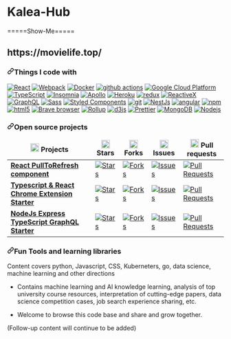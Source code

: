 # Kalea-Hub
=====Show-Me=====

<h2>https://movielife.top/</h2>


<h3 dir="auto"><a id="user-content-things-i-code-with" class="anchor" aria-hidden="true" href="#things-i-code-with"><svg class="octicon octicon-link" viewBox="0 0 16 16" version="1.1" width="16" height="16" aria-hidden="true"><path fill-rule="evenodd" d="M7.775 3.275a.75.75 0 001.06 1.06l1.25-1.25a2 2 0 112.83 2.83l-2.5 2.5a2 2 0 01-2.83 0 .75.75 0 00-1.06 1.06 3.5 3.5 0 004.95 0l2.5-2.5a3.5 3.5 0 00-4.95-4.95l-1.25 1.25zm-4.69 9.64a2 2 0 010-2.83l2.5-2.5a2 2 0 012.83 0 .75.75 0 001.06-1.06 3.5 3.5 0 00-4.95 0l-2.5 2.5a3.5 3.5 0 004.95 4.95l1.25-1.25a.75.75 0 00-1.06-1.06l-1.25 1.25a2 2 0 01-2.83 0z"></path></svg></a>Things I code with</h3>
<p dir="auto">
  <a target="_blank" rel="noopener noreferrer nofollow" href="https://camo.githubusercontent.com/533da8800843b57b91a3227ce7d151ca865a0eeaae675715e209c0092314fa96/68747470733a2f2f696d672e736869656c64732e696f2f62616467652f2d52656163742d3435623864383f7374796c653d666c61742d737175617265266c6f676f3d7265616374266c6f676f436f6c6f723d7768697465"><img alt="React" src="https://camo.githubusercontent.com/533da8800843b57b91a3227ce7d151ca865a0eeaae675715e209c0092314fa96/68747470733a2f2f696d672e736869656c64732e696f2f62616467652f2d52656163742d3435623864383f7374796c653d666c61742d737175617265266c6f676f3d7265616374266c6f676f436f6c6f723d7768697465" data-canonical-src="https://img.shields.io/badge/-React-45b8d8?style=flat-square&amp;logo=react&amp;logoColor=white" style="max-width: 100%;"></a>
  <a target="_blank" rel="noopener noreferrer nofollow" href="https://camo.githubusercontent.com/110c5bcf93c6198cad7e9b9387a32f4bde312d55f7e081a33e9e727b68abc770/68747470733a2f2f696d672e736869656c64732e696f2f62616467652f2d5765627061636b2d3844443646393f7374796c653d666c61742d737175617265266c6f676f3d7765627061636b266c6f676f436f6c6f723d7768697465"><img alt="Webpack" src="https://camo.githubusercontent.com/110c5bcf93c6198cad7e9b9387a32f4bde312d55f7e081a33e9e727b68abc770/68747470733a2f2f696d672e736869656c64732e696f2f62616467652f2d5765627061636b2d3844443646393f7374796c653d666c61742d737175617265266c6f676f3d7765627061636b266c6f676f436f6c6f723d7768697465" data-canonical-src="https://img.shields.io/badge/-Webpack-8DD6F9?style=flat-square&amp;logo=webpack&amp;logoColor=white" style="max-width: 100%;"></a> 
  <a target="_blank" rel="noopener noreferrer nofollow" href="https://camo.githubusercontent.com/4d015bf250194995d899a5d2b90babf1afc4458c1589b93e58fdfa4119749a49/68747470733a2f2f696d672e736869656c64732e696f2f62616467652f2d446f636b65722d3436613266313f7374796c653d666c61742d737175617265266c6f676f3d646f636b6572266c6f676f436f6c6f723d7768697465"><img alt="Docker" src="https://camo.githubusercontent.com/4d015bf250194995d899a5d2b90babf1afc4458c1589b93e58fdfa4119749a49/68747470733a2f2f696d672e736869656c64732e696f2f62616467652f2d446f636b65722d3436613266313f7374796c653d666c61742d737175617265266c6f676f3d646f636b6572266c6f676f436f6c6f723d7768697465" data-canonical-src="https://img.shields.io/badge/-Docker-46a2f1?style=flat-square&amp;logo=docker&amp;logoColor=white" style="max-width: 100%;"></a>
  <a target="_blank" rel="noopener noreferrer nofollow" href="https://camo.githubusercontent.com/f0acbdace9431d2a168a8a53637655735a6fd6eee112155fd7f6daac3ff47f18/68747470733a2f2f696d672e736869656c64732e696f2f62616467652f2d4769746875625f416374696f6e732d3230383846463f7374796c653d666c61742d737175617265266c6f676f3d6769746875622d616374696f6e73266c6f676f436f6c6f723d7768697465"><img alt="github actions" src="https://camo.githubusercontent.com/f0acbdace9431d2a168a8a53637655735a6fd6eee112155fd7f6daac3ff47f18/68747470733a2f2f696d672e736869656c64732e696f2f62616467652f2d4769746875625f416374696f6e732d3230383846463f7374796c653d666c61742d737175617265266c6f676f3d6769746875622d616374696f6e73266c6f676f436f6c6f723d7768697465" data-canonical-src="https://img.shields.io/badge/-Github_Actions-2088FF?style=flat-square&amp;logo=github-actions&amp;logoColor=white" style="max-width: 100%;"></a>
  <a target="_blank" rel="noopener noreferrer nofollow" href="https://camo.githubusercontent.com/e77d91be80f19fcb29eb905affdb1d1148161890861cd50c309852583a76f45c/68747470733a2f2f696d672e736869656c64732e696f2f62616467652f2d476f6f676c655f436c6f75645f506c6174666f726d2d3161373365383f7374796c653d666c61742d737175617265266c6f676f3d676f6f676c652d636c6f7564266c6f676f436f6c6f723d7768697465"><img alt="Google Cloud Platform" src="https://camo.githubusercontent.com/e77d91be80f19fcb29eb905affdb1d1148161890861cd50c309852583a76f45c/68747470733a2f2f696d672e736869656c64732e696f2f62616467652f2d476f6f676c655f436c6f75645f506c6174666f726d2d3161373365383f7374796c653d666c61742d737175617265266c6f676f3d676f6f676c652d636c6f7564266c6f676f436f6c6f723d7768697465" data-canonical-src="https://img.shields.io/badge/-Google_Cloud_Platform-1a73e8?style=flat-square&amp;logo=google-cloud&amp;logoColor=white" style="max-width: 100%;"></a>
  <a target="_blank" rel="noopener noreferrer nofollow" href="https://camo.githubusercontent.com/d60afb008bc0bcde7ea8720637928cb02c0f9a6d795dad7382f688a17e7515de/68747470733a2f2f696d672e736869656c64732e696f2f62616467652f2d547970655363726970742d3030374143433f7374796c653d666c61742d737175617265266c6f676f3d74797065736372697074266c6f676f436f6c6f723d7768697465"><img alt="TypeScript" src="https://camo.githubusercontent.com/d60afb008bc0bcde7ea8720637928cb02c0f9a6d795dad7382f688a17e7515de/68747470733a2f2f696d672e736869656c64732e696f2f62616467652f2d547970655363726970742d3030374143433f7374796c653d666c61742d737175617265266c6f676f3d74797065736372697074266c6f676f436f6c6f723d7768697465" data-canonical-src="https://img.shields.io/badge/-TypeScript-007ACC?style=flat-square&amp;logo=typescript&amp;logoColor=white" style="max-width: 100%;"></a>
  <a target="_blank" rel="noopener noreferrer nofollow" href="https://camo.githubusercontent.com/0abaf79f5a2c269447971b744307fcb26ba80ec2fd7025eb2e2ed82447c89891/68747470733a2f2f696d672e736869656c64732e696f2f62616467652f2d496e736f6d6e69612d3538343942453f7374796c653d666c61742d737175617265266c6f676f3d696e736f6d6e6961266c6f676f436f6c6f723d7768697465"><img alt="Insomnia" src="https://camo.githubusercontent.com/0abaf79f5a2c269447971b744307fcb26ba80ec2fd7025eb2e2ed82447c89891/68747470733a2f2f696d672e736869656c64732e696f2f62616467652f2d496e736f6d6e69612d3538343942453f7374796c653d666c61742d737175617265266c6f676f3d696e736f6d6e6961266c6f676f436f6c6f723d7768697465" data-canonical-src="https://img.shields.io/badge/-Insomnia-5849BE?style=flat-square&amp;logo=insomnia&amp;logoColor=white" style="max-width: 100%;"></a>
  <a target="_blank" rel="noopener noreferrer nofollow" href="https://camo.githubusercontent.com/d7a4d24429861efcc537d81b833623ff3d3679477fc40bdc4327287390886e4d/68747470733a2f2f696d672e736869656c64732e696f2f62616467652f2d41706f6c6c6f2532304772617068514c2d3331314338373f7374796c653d666c61742d737175617265266c6f676f3d61706f6c6c6f2d6772617068716c266c6f676f436f6c6f723d7768697465"><img alt="Apollo" src="https://camo.githubusercontent.com/d7a4d24429861efcc537d81b833623ff3d3679477fc40bdc4327287390886e4d/68747470733a2f2f696d672e736869656c64732e696f2f62616467652f2d41706f6c6c6f2532304772617068514c2d3331314338373f7374796c653d666c61742d737175617265266c6f676f3d61706f6c6c6f2d6772617068716c266c6f676f436f6c6f723d7768697465" data-canonical-src="https://img.shields.io/badge/-Apollo%20GraphQL-311C87?style=flat-square&amp;logo=apollo-graphql&amp;logoColor=white" style="max-width: 100%;"></a>
  <a target="_blank" rel="noopener noreferrer nofollow" href="https://camo.githubusercontent.com/f0b95394ffc005b03c6f4fdad0c7acc8e6a4007f5bf1508aa684fffcd1191aa2/68747470733a2f2f696d672e736869656c64732e696f2f62616467652f2d4865726f6b752d3433303039383f7374796c653d666c61742d737175617265266c6f676f3d6865726f6b75266c6f676f436f6c6f723d7768697465"><img alt="Heroku" src="https://camo.githubusercontent.com/f0b95394ffc005b03c6f4fdad0c7acc8e6a4007f5bf1508aa684fffcd1191aa2/68747470733a2f2f696d672e736869656c64732e696f2f62616467652f2d4865726f6b752d3433303039383f7374796c653d666c61742d737175617265266c6f676f3d6865726f6b75266c6f676f436f6c6f723d7768697465" data-canonical-src="https://img.shields.io/badge/-Heroku-430098?style=flat-square&amp;logo=heroku&amp;logoColor=white" style="max-width: 100%;"></a>
  <a target="_blank" rel="noopener noreferrer nofollow" href="https://camo.githubusercontent.com/5ffd853b0824728d0a8ce1f5dd3634891bb73fe5c560b423eb45c0e34be4581c/68747470733a2f2f696d672e736869656c64732e696f2f62616467652f2d52656475782d3736344142433f7374796c653d666c61742d737175617265266c6f676f3d7265647578266c6f676f436f6c6f723d7768697465"><img alt="redux" src="https://camo.githubusercontent.com/5ffd853b0824728d0a8ce1f5dd3634891bb73fe5c560b423eb45c0e34be4581c/68747470733a2f2f696d672e736869656c64732e696f2f62616467652f2d52656475782d3736344142433f7374796c653d666c61742d737175617265266c6f676f3d7265647578266c6f676f436f6c6f723d7768697465" data-canonical-src="https://img.shields.io/badge/-Redux-764ABC?style=flat-square&amp;logo=redux&amp;logoColor=white" style="max-width: 100%;"></a>
  <a target="_blank" rel="noopener noreferrer nofollow" href="https://camo.githubusercontent.com/dc37ea9cc0a378680d407a6ce6930bdd2c6b982a7284317798630bae82c48b3c/68747470733a2f2f696d672e736869656c64732e696f2f62616467652f2d52784a732d4237313738433f7374796c653d666c61742d737175617265266c6f676f3d726561637469766578266c6f676f436f6c6f723d7768697465"><img alt="ReactiveX" src="https://camo.githubusercontent.com/dc37ea9cc0a378680d407a6ce6930bdd2c6b982a7284317798630bae82c48b3c/68747470733a2f2f696d672e736869656c64732e696f2f62616467652f2d52784a732d4237313738433f7374796c653d666c61742d737175617265266c6f676f3d726561637469766578266c6f676f436f6c6f723d7768697465" data-canonical-src="https://img.shields.io/badge/-RxJs-B7178C?style=flat-square&amp;logo=reactivex&amp;logoColor=white" style="max-width: 100%;"></a>
  <a target="_blank" rel="noopener noreferrer nofollow" href="https://camo.githubusercontent.com/0d98e275bc8818697fbcbe9a978a94cb9485f73e228f26fc4667b4fab5647203/68747470733a2f2f696d672e736869656c64732e696f2f62616467652f2d4772617068514c2d4531303039383f7374796c653d666c61742d737175617265266c6f676f3d6772617068716c266c6f676f436f6c6f723d7768697465"><img alt="GraphQL" src="https://camo.githubusercontent.com/0d98e275bc8818697fbcbe9a978a94cb9485f73e228f26fc4667b4fab5647203/68747470733a2f2f696d672e736869656c64732e696f2f62616467652f2d4772617068514c2d4531303039383f7374796c653d666c61742d737175617265266c6f676f3d6772617068716c266c6f676f436f6c6f723d7768697465" data-canonical-src="https://img.shields.io/badge/-GraphQL-E10098?style=flat-square&amp;logo=graphql&amp;logoColor=white" style="max-width: 100%;"></a>
  <a target="_blank" rel="noopener noreferrer nofollow" href="https://camo.githubusercontent.com/fabe0b9fc0956fc4327fb91945629b49e89722774141d1be082a23f4770e2513/68747470733a2f2f696d672e736869656c64732e696f2f62616467652f2d536173732d4343363639393f7374796c653d666c61742d737175617265266c6f676f3d73617373266c6f676f436f6c6f723d7768697465"><img alt="Sass" src="https://camo.githubusercontent.com/fabe0b9fc0956fc4327fb91945629b49e89722774141d1be082a23f4770e2513/68747470733a2f2f696d672e736869656c64732e696f2f62616467652f2d536173732d4343363639393f7374796c653d666c61742d737175617265266c6f676f3d73617373266c6f676f436f6c6f723d7768697465" data-canonical-src="https://img.shields.io/badge/-Sass-CC6699?style=flat-square&amp;logo=sass&amp;logoColor=white" style="max-width: 100%;"></a>
  <a target="_blank" rel="noopener noreferrer nofollow" href="https://camo.githubusercontent.com/a3a32f8641c857c7b7ad06392edb3e88f54fc4f68d956f8105d1eff7447c714a/68747470733a2f2f696d672e736869656c64732e696f2f62616467652f2d5374796c65645f436f6d706f6e656e74732d6462373039323f7374796c653d666c61742d737175617265266c6f676f3d7374796c65642d636f6d706f6e656e7473266c6f676f436f6c6f723d7768697465"><img alt="Styled Components" src="https://camo.githubusercontent.com/a3a32f8641c857c7b7ad06392edb3e88f54fc4f68d956f8105d1eff7447c714a/68747470733a2f2f696d672e736869656c64732e696f2f62616467652f2d5374796c65645f436f6d706f6e656e74732d6462373039323f7374796c653d666c61742d737175617265266c6f676f3d7374796c65642d636f6d706f6e656e7473266c6f676f436f6c6f723d7768697465" data-canonical-src="https://img.shields.io/badge/-Styled_Components-db7092?style=flat-square&amp;logo=styled-components&amp;logoColor=white" style="max-width: 100%;"></a>
  <a target="_blank" rel="noopener noreferrer nofollow" href="https://camo.githubusercontent.com/561f3d4fd727fcca82984c91a65eca069ff34a435072158f6947c4ca52370eae/68747470733a2f2f696d672e736869656c64732e696f2f62616467652f2d4769742d4630353033323f7374796c653d666c61742d737175617265266c6f676f3d676974266c6f676f436f6c6f723d7768697465"><img alt="git" src="https://camo.githubusercontent.com/561f3d4fd727fcca82984c91a65eca069ff34a435072158f6947c4ca52370eae/68747470733a2f2f696d672e736869656c64732e696f2f62616467652f2d4769742d4630353033323f7374796c653d666c61742d737175617265266c6f676f3d676974266c6f676f436f6c6f723d7768697465" data-canonical-src="https://img.shields.io/badge/-Git-F05032?style=flat-square&amp;logo=git&amp;logoColor=white" style="max-width: 100%;"></a>
  <a target="_blank" rel="noopener noreferrer nofollow" href="https://camo.githubusercontent.com/7f8b6716845b5d9cd69f8ce04e587bb955f45040549f33cbd5e9baf464ae5e7e/68747470733a2f2f696d672e736869656c64732e696f2f62616467652f2d4e6573744a732d6561323834353f7374796c653d666c61742d737175617265266c6f676f3d6e6573746a73266c6f676f436f6c6f723d7768697465"><img alt="NestJs" src="https://camo.githubusercontent.com/7f8b6716845b5d9cd69f8ce04e587bb955f45040549f33cbd5e9baf464ae5e7e/68747470733a2f2f696d672e736869656c64732e696f2f62616467652f2d4e6573744a732d6561323834353f7374796c653d666c61742d737175617265266c6f676f3d6e6573746a73266c6f676f436f6c6f723d7768697465" data-canonical-src="https://img.shields.io/badge/-NestJs-ea2845?style=flat-square&amp;logo=nestjs&amp;logoColor=white" style="max-width: 100%;"></a>
  <a target="_blank" rel="noopener noreferrer nofollow" href="https://camo.githubusercontent.com/ff2baf6c78c6a722f95c6b0ef52f409d7f50ffaccb826483b3a669b967ddbc67/68747470733a2f2f696d672e736869656c64732e696f2f62616467652f2d416e67756c61722d4444303033313f7374796c653d666c61742d737175617265266c6f676f3d616e67756c6172266c6f676f436f6c6f723d7768697465"><img alt="angular" src="https://camo.githubusercontent.com/ff2baf6c78c6a722f95c6b0ef52f409d7f50ffaccb826483b3a669b967ddbc67/68747470733a2f2f696d672e736869656c64732e696f2f62616467652f2d416e67756c61722d4444303033313f7374796c653d666c61742d737175617265266c6f676f3d616e67756c6172266c6f676f436f6c6f723d7768697465" data-canonical-src="https://img.shields.io/badge/-Angular-DD0031?style=flat-square&amp;logo=angular&amp;logoColor=white" style="max-width: 100%;"></a>
  <a target="_blank" rel="noopener noreferrer nofollow" href="https://camo.githubusercontent.com/1e50ab849e8c196ea962ac3b966a15924234879eeb85f9dd0e0431e43a145b43/68747470733a2f2f696d672e736869656c64732e696f2f62616467652f2d4e504d2d4342333833373f7374796c653d666c61742d737175617265266c6f676f3d6e706d266c6f676f436f6c6f723d7768697465"><img alt="npm" src="https://camo.githubusercontent.com/1e50ab849e8c196ea962ac3b966a15924234879eeb85f9dd0e0431e43a145b43/68747470733a2f2f696d672e736869656c64732e696f2f62616467652f2d4e504d2d4342333833373f7374796c653d666c61742d737175617265266c6f676f3d6e706d266c6f676f436f6c6f723d7768697465" data-canonical-src="https://img.shields.io/badge/-NPM-CB3837?style=flat-square&amp;logo=npm&amp;logoColor=white" style="max-width: 100%;"></a>
  <a target="_blank" rel="noopener noreferrer nofollow" href="https://camo.githubusercontent.com/0c3a16a22ae058cfe38a06dc9ea16404cf006409262f547c9ccfa3ec8b30f71e/68747470733a2f2f696d672e736869656c64732e696f2f62616467652f2d48544d4c352d4533344632363f7374796c653d666c61742d737175617265266c6f676f3d68746d6c35266c6f676f436f6c6f723d7768697465"><img alt="html5" src="https://camo.githubusercontent.com/0c3a16a22ae058cfe38a06dc9ea16404cf006409262f547c9ccfa3ec8b30f71e/68747470733a2f2f696d672e736869656c64732e696f2f62616467652f2d48544d4c352d4533344632363f7374796c653d666c61742d737175617265266c6f676f3d68746d6c35266c6f676f436f6c6f723d7768697465" data-canonical-src="https://img.shields.io/badge/-HTML5-E34F26?style=flat-square&amp;logo=html5&amp;logoColor=white" style="max-width: 100%;"></a>
  <a target="_blank" rel="noopener noreferrer nofollow" href="https://camo.githubusercontent.com/a5585e9bff665613a2eb952d5a6beba60fc7d1d7e362233bf266b1a01c767ad6/68747470733a2f2f696d672e736869656c64732e696f2f62616467652f2d42726176655f42726f777365722d4642353432423f7374796c653d666c61742d737175617265266c6f676f3d6272617665266c6f676f436f6c6f723d7768697465"><img alt="Brave browser" src="https://camo.githubusercontent.com/a5585e9bff665613a2eb952d5a6beba60fc7d1d7e362233bf266b1a01c767ad6/68747470733a2f2f696d672e736869656c64732e696f2f62616467652f2d42726176655f42726f777365722d4642353432423f7374796c653d666c61742d737175617265266c6f676f3d6272617665266c6f676f436f6c6f723d7768697465" data-canonical-src="https://img.shields.io/badge/-Brave_Browser-FB542B?style=flat-square&amp;logo=brave&amp;logoColor=white" style="max-width: 100%;"></a>
  <a target="_blank" rel="noopener noreferrer nofollow" href="https://camo.githubusercontent.com/ef994de612965b5d4d4de95e058c0b657d9dc7a2dbed38f5c6d05fa2fc1f7d76/68747470733a2f2f696d672e736869656c64732e696f2f62616467652f2d526f6c6c75702d4543344133463f7374796c653d666c61742d737175617265266c6f676f3d726f6c6c75702e6a73266c6f676f436f6c6f723d7768697465"><img alt="Rollup" src="https://camo.githubusercontent.com/ef994de612965b5d4d4de95e058c0b657d9dc7a2dbed38f5c6d05fa2fc1f7d76/68747470733a2f2f696d672e736869656c64732e696f2f62616467652f2d526f6c6c75702d4543344133463f7374796c653d666c61742d737175617265266c6f676f3d726f6c6c75702e6a73266c6f676f436f6c6f723d7768697465" data-canonical-src="https://img.shields.io/badge/-Rollup-EC4A3F?style=flat-square&amp;logo=rollup.js&amp;logoColor=white" style="max-width: 100%;"></a>
  <a target="_blank" rel="noopener noreferrer nofollow" href="https://camo.githubusercontent.com/62a0cdfd7011a460b43fc6396445fe549ae0f23883b40343cfc4fe036e0b7155/68747470733a2f2f696d672e736869656c64732e696f2f62616467652f2d44332e6a732d4639413033433f7374796c653d666c61742d737175617265266c6f676f3d64332e6a73266c6f676f436f6c6f723d7768697465"><img alt="d3js" src="https://camo.githubusercontent.com/62a0cdfd7011a460b43fc6396445fe549ae0f23883b40343cfc4fe036e0b7155/68747470733a2f2f696d672e736869656c64732e696f2f62616467652f2d44332e6a732d4639413033433f7374796c653d666c61742d737175617265266c6f676f3d64332e6a73266c6f676f436f6c6f723d7768697465" data-canonical-src="https://img.shields.io/badge/-D3.js-F9A03C?style=flat-square&amp;logo=d3.js&amp;logoColor=white" style="max-width: 100%;"></a>
  <a target="_blank" rel="noopener noreferrer nofollow" href="https://camo.githubusercontent.com/6f71b989e6d32eda6a2291e89b3f5cd9eed18c2ccbf20d6fb9a7565f2d39e190/68747470733a2f2f696d672e736869656c64732e696f2f62616467652f2d50726574746965722d4637423933453f7374796c653d666c61742d737175617265266c6f676f3d7072657474696572266c6f676f436f6c6f723d7768697465"><img alt="Prettier" src="https://camo.githubusercontent.com/6f71b989e6d32eda6a2291e89b3f5cd9eed18c2ccbf20d6fb9a7565f2d39e190/68747470733a2f2f696d672e736869656c64732e696f2f62616467652f2d50726574746965722d4637423933453f7374796c653d666c61742d737175617265266c6f676f3d7072657474696572266c6f676f436f6c6f723d7768697465" data-canonical-src="https://img.shields.io/badge/-Prettier-F7B93E?style=flat-square&amp;logo=prettier&amp;logoColor=white" style="max-width: 100%;"></a>
  <a target="_blank" rel="noopener noreferrer nofollow" href="https://camo.githubusercontent.com/8525e7e6900fc4c5546b0442f8a2f187b802e9f40d431ac7394d2c1509234ad9/68747470733a2f2f696d672e736869656c64732e696f2f62616467652f2d4d6f6e676f44422d3133616135323f7374796c653d666c61742d737175617265266c6f676f3d6d6f6e676f6462266c6f676f436f6c6f723d7768697465"><img alt="MongoDB" src="https://camo.githubusercontent.com/8525e7e6900fc4c5546b0442f8a2f187b802e9f40d431ac7394d2c1509234ad9/68747470733a2f2f696d672e736869656c64732e696f2f62616467652f2d4d6f6e676f44422d3133616135323f7374796c653d666c61742d737175617265266c6f676f3d6d6f6e676f6462266c6f676f436f6c6f723d7768697465" data-canonical-src="https://img.shields.io/badge/-MongoDB-13aa52?style=flat-square&amp;logo=mongodb&amp;logoColor=white" style="max-width: 100%;"></a>
  <a target="_blank" rel="noopener noreferrer nofollow" href="https://camo.githubusercontent.com/425d14e7ceaf18d8bb8e9bf17cd1a270c928c888b9ee4abe84a3bc8a5b3122fe/68747470733a2f2f696d672e736869656c64732e696f2f62616467652f2d4e6f64656a732d3433383533643f7374796c653d666c61742d737175617265266c6f676f3d4e6f64652e6a73266c6f676f436f6c6f723d7768697465"><img alt="Nodejs" src="https://camo.githubusercontent.com/425d14e7ceaf18d8bb8e9bf17cd1a270c928c888b9ee4abe84a3bc8a5b3122fe/68747470733a2f2f696d672e736869656c64732e696f2f62616467652f2d4e6f64656a732d3433383533643f7374796c653d666c61742d737175617265266c6f676f3d4e6f64652e6a73266c6f676f436f6c6f723d7768697465" data-canonical-src="https://img.shields.io/badge/-Nodejs-43853d?style=flat-square&amp;logo=Node.js&amp;logoColor=white" style="max-width: 100%;"></a>
</p>

<h3 dir="auto"><a id="user-content-open-source-projects" class="anchor" aria-hidden="true" href="#open-source-projects"><svg class="octicon octicon-link" viewBox="0 0 16 16" version="1.1" width="16" height="16" aria-hidden="true"><path fill-rule="evenodd" d="M7.775 3.275a.75.75 0 001.06 1.06l1.25-1.25a2 2 0 112.83 2.83l-2.5 2.5a2 2 0 01-2.83 0 .75.75 0 00-1.06 1.06 3.5 3.5 0 004.95 0l2.5-2.5a3.5 3.5 0 00-4.95-4.95l-1.25 1.25zm-4.69 9.64a2 2 0 010-2.83l2.5-2.5a2 2 0 012.83 0 .75.75 0 001.06-1.06 3.5 3.5 0 00-4.95 0l-2.5 2.5a3.5 3.5 0 004.95 4.95l1.25-1.25a.75.75 0 00-1.06-1.06l-1.25 1.25a2 2 0 01-2.83 0z"></path></svg></a>Open source projects</h3>

<table>
  <thead align="center">
    <tr>
      <td><b><g-emoji class="g-emoji" alias="gift" fallback-src="https://github.githubassets.com/images/icons/emoji/unicode/1f381.png"><img class="emoji" alt="gift" height="20" width="20" src="https://github.githubassets.com/images/icons/emoji/unicode/1f381.png"></g-emoji> Projects</b></td>
      <td><b><g-emoji class="g-emoji" alias="star" fallback-src="https://github.githubassets.com/images/icons/emoji/unicode/2b50.png"><img class="emoji" alt="star" height="20" width="20" src="https://github.githubassets.com/images/icons/emoji/unicode/2b50.png"></g-emoji> Stars</b></td>
      <td><b><g-emoji class="g-emoji" alias="books" fallback-src="https://github.githubassets.com/images/icons/emoji/unicode/1f4da.png"><img class="emoji" alt="books" height="20" width="20" src="https://github.githubassets.com/images/icons/emoji/unicode/1f4da.png"></g-emoji> Forks</b></td>
      <td><b><g-emoji class="g-emoji" alias="bellhop_bell" fallback-src="https://github.githubassets.com/images/icons/emoji/unicode/1f6ce.png"><img class="emoji" alt="bellhop_bell" height="20" width="20" src="https://github.githubassets.com/images/icons/emoji/unicode/1f6ce.png"></g-emoji> Issues</b></td>
      <td><b><g-emoji class="g-emoji" alias="mailbox_with_mail" fallback-src="https://github.githubassets.com/images/icons/emoji/unicode/1f4ec.png"><img class="emoji" alt="mailbox_with_mail" height="20" width="20" src="https://github.githubassets.com/images/icons/emoji/unicode/1f4ec.png"></g-emoji> Pull requests</b></td>
    </tr>
  </thead>
  <tbody>
    <tr>
      <td><a href="https://github.com/thmsgbrt/react-simple-pull-to-refresh"><b>React PullToRefresh component</b></a></td>
      <td><a target="_blank" rel="noopener noreferrer nofollow" href="https://camo.githubusercontent.com/2cda4b7e207fc8997779f8710b67dba0df7c3020dd56d5fb825dbcaaf59eb922/68747470733a2f2f696d672e736869656c64732e696f2f6769746875622f73746172732f74686d73676272742f72656163742d73696d706c652d70756c6c2d746f2d726566726573683f7374796c653d666c61742d737175617265266c6162656c436f6c6f723d333433623431"><img alt="Stars" src="https://camo.githubusercontent.com/2cda4b7e207fc8997779f8710b67dba0df7c3020dd56d5fb825dbcaaf59eb922/68747470733a2f2f696d672e736869656c64732e696f2f6769746875622f73746172732f74686d73676272742f72656163742d73696d706c652d70756c6c2d746f2d726566726573683f7374796c653d666c61742d737175617265266c6162656c436f6c6f723d333433623431" data-canonical-src="https://img.shields.io/github/stars/thmsgbrt/react-simple-pull-to-refresh?style=flat-square&amp;labelColor=343b41" style="max-width: 100%;"></a></td>
      <td><a target="_blank" rel="noopener noreferrer nofollow" href="https://camo.githubusercontent.com/feaee9b2b85b69fdd3da85f5079e4b2b5e3f027afcc42e6f2fab0c931bbb319a/68747470733a2f2f696d672e736869656c64732e696f2f6769746875622f666f726b732f74686d73676272742f72656163742d73696d706c652d70756c6c2d746f2d726566726573683f7374796c653d666c61742d737175617265266c6162656c436f6c6f723d333433623431"><img alt="Forks" src="https://camo.githubusercontent.com/feaee9b2b85b69fdd3da85f5079e4b2b5e3f027afcc42e6f2fab0c931bbb319a/68747470733a2f2f696d672e736869656c64732e696f2f6769746875622f666f726b732f74686d73676272742f72656163742d73696d706c652d70756c6c2d746f2d726566726573683f7374796c653d666c61742d737175617265266c6162656c436f6c6f723d333433623431" data-canonical-src="https://img.shields.io/github/forks/thmsgbrt/react-simple-pull-to-refresh?style=flat-square&amp;labelColor=343b41" style="max-width: 100%;"></a></td>
      <td><a target="_blank" rel="noopener noreferrer nofollow" href="https://camo.githubusercontent.com/48d67aa6da860b9f718d7935b8cb61a88fdc1cc4c05afaaf2092f3ee7e5efda5/68747470733a2f2f696d672e736869656c64732e696f2f6769746875622f6973737565732f74686d73676272742f72656163742d73696d706c652d70756c6c2d746f2d726566726573683f7374796c653d666c61742d737175617265266c6162656c436f6c6f723d333433623431"><img alt="Issues" src="https://camo.githubusercontent.com/48d67aa6da860b9f718d7935b8cb61a88fdc1cc4c05afaaf2092f3ee7e5efda5/68747470733a2f2f696d672e736869656c64732e696f2f6769746875622f6973737565732f74686d73676272742f72656163742d73696d706c652d70756c6c2d746f2d726566726573683f7374796c653d666c61742d737175617265266c6162656c436f6c6f723d333433623431" data-canonical-src="https://img.shields.io/github/issues/thmsgbrt/react-simple-pull-to-refresh?style=flat-square&amp;labelColor=343b41" style="max-width: 100%;"></a></td>
      <td><a target="_blank" rel="noopener noreferrer nofollow" href="https://camo.githubusercontent.com/58d55a499f0b199a17b60703fdd3be12bedec8b408b39b55d1dd519ef2e781a2/68747470733a2f2f696d672e736869656c64732e696f2f6769746875622f6973737565732d70722f74686d73676272742f72656163742d73696d706c652d70756c6c2d746f2d726566726573683f7374796c653d666c61742d737175617265266c6162656c436f6c6f723d333433623431"><img alt="Pull Requests" src="https://camo.githubusercontent.com/58d55a499f0b199a17b60703fdd3be12bedec8b408b39b55d1dd519ef2e781a2/68747470733a2f2f696d672e736869656c64732e696f2f6769746875622f6973737565732d70722f74686d73676272742f72656163742d73696d706c652d70756c6c2d746f2d726566726573683f7374796c653d666c61742d737175617265266c6162656c436f6c6f723d333433623431" data-canonical-src="https://img.shields.io/github/issues-pr/thmsgbrt/react-simple-pull-to-refresh?style=flat-square&amp;labelColor=343b41" style="max-width: 100%;"></a></td>
    </tr>
	  <tr>
      <td><a href="https://github.com/thmsgbrt/Chrome-Extension-with-React-and-Typescript-Starter-Pack"><b>Typescript &amp; React Chrome Extension Starter</b></a></td>
      <td><a target="_blank" rel="noopener noreferrer nofollow" href="https://camo.githubusercontent.com/509d60e0f66220a8c2d1881659e21f90d80871d43cd27514462d411048938296/68747470733a2f2f696d672e736869656c64732e696f2f6769746875622f73746172732f74686d73676272742f4368726f6d652d457874656e73696f6e2d776974682d52656163742d616e642d547970657363726970742d537461727465722d5061636b3f7374796c653d666c61742d737175617265266c6162656c436f6c6f723d333433623431"><img alt="Stars" src="https://camo.githubusercontent.com/509d60e0f66220a8c2d1881659e21f90d80871d43cd27514462d411048938296/68747470733a2f2f696d672e736869656c64732e696f2f6769746875622f73746172732f74686d73676272742f4368726f6d652d457874656e73696f6e2d776974682d52656163742d616e642d547970657363726970742d537461727465722d5061636b3f7374796c653d666c61742d737175617265266c6162656c436f6c6f723d333433623431" data-canonical-src="https://img.shields.io/github/stars/thmsgbrt/Chrome-Extension-with-React-and-Typescript-Starter-Pack?style=flat-square&amp;labelColor=343b41" style="max-width: 100%;"></a></td>
      <td><a target="_blank" rel="noopener noreferrer nofollow" href="https://camo.githubusercontent.com/02219316e7f1552a654426301c3585e4957ce2dac82bc06ff14742a86a3ac6f6/68747470733a2f2f696d672e736869656c64732e696f2f6769746875622f666f726b732f74686d73676272742f4368726f6d652d457874656e73696f6e2d776974682d52656163742d616e642d547970657363726970742d537461727465722d5061636b3f7374796c653d666c61742d737175617265266c6162656c436f6c6f723d333433623431"><img alt="Forks" src="https://camo.githubusercontent.com/02219316e7f1552a654426301c3585e4957ce2dac82bc06ff14742a86a3ac6f6/68747470733a2f2f696d672e736869656c64732e696f2f6769746875622f666f726b732f74686d73676272742f4368726f6d652d457874656e73696f6e2d776974682d52656163742d616e642d547970657363726970742d537461727465722d5061636b3f7374796c653d666c61742d737175617265266c6162656c436f6c6f723d333433623431" data-canonical-src="https://img.shields.io/github/forks/thmsgbrt/Chrome-Extension-with-React-and-Typescript-Starter-Pack?style=flat-square&amp;labelColor=343b41" style="max-width: 100%;"></a></td>
      <td><a target="_blank" rel="noopener noreferrer nofollow" href="https://camo.githubusercontent.com/dad30a0a04bee4cfada3c7ce45ed930566a2bbd93e34013de10bc3249f729d62/68747470733a2f2f696d672e736869656c64732e696f2f6769746875622f6973737565732f74686d73676272742f4368726f6d652d457874656e73696f6e2d776974682d52656163742d616e642d547970657363726970742d537461727465722d5061636b3f7374796c653d666c61742d737175617265266c6162656c436f6c6f723d333433623431"><img alt="Issues" src="https://camo.githubusercontent.com/dad30a0a04bee4cfada3c7ce45ed930566a2bbd93e34013de10bc3249f729d62/68747470733a2f2f696d672e736869656c64732e696f2f6769746875622f6973737565732f74686d73676272742f4368726f6d652d457874656e73696f6e2d776974682d52656163742d616e642d547970657363726970742d537461727465722d5061636b3f7374796c653d666c61742d737175617265266c6162656c436f6c6f723d333433623431" data-canonical-src="https://img.shields.io/github/issues/thmsgbrt/Chrome-Extension-with-React-and-Typescript-Starter-Pack?style=flat-square&amp;labelColor=343b41" style="max-width: 100%;"></a></td>
      <td><a target="_blank" rel="noopener noreferrer nofollow" href="https://camo.githubusercontent.com/476b811ab8339093de3e744e04c41ccc6898c55cf5b8d165f7fa4830f81dbae9/68747470733a2f2f696d672e736869656c64732e696f2f6769746875622f6973737565732d70722f74686d73676272742f4368726f6d652d457874656e73696f6e2d776974682d52656163742d616e642d547970657363726970742d537461727465722d5061636b3f7374796c653d666c61742d737175617265266c6162656c436f6c6f723d333433623431"><img alt="Pull Requests" src="https://camo.githubusercontent.com/476b811ab8339093de3e744e04c41ccc6898c55cf5b8d165f7fa4830f81dbae9/68747470733a2f2f696d672e736869656c64732e696f2f6769746875622f6973737565732d70722f74686d73676272742f4368726f6d652d457874656e73696f6e2d776974682d52656163742d616e642d547970657363726970742d537461727465722d5061636b3f7374796c653d666c61742d737175617265266c6162656c436f6c6f723d333433623431" data-canonical-src="https://img.shields.io/github/issues-pr/thmsgbrt/Chrome-Extension-with-React-and-Typescript-Starter-Pack?style=flat-square&amp;labelColor=343b41" style="max-width: 100%;"></a></td>
    </tr>
    <tr>
      <td><a href="https://github.com/thmsgbrt/nodejs-typescript-express-apollo-graphql-starter"><b>NodeJs Express TypeScript GraphQL Starter</b></a></td>
      <td><a target="_blank" rel="noopener noreferrer nofollow" href="https://camo.githubusercontent.com/c28ae9aa2cb6354a7b38deb78f572abab60c0cd34d93dd8cc7985171138a4a8f/68747470733a2f2f696d672e736869656c64732e696f2f6769746875622f73746172732f74686d73676272742f6e6f64656a732d747970657363726970742d657870726573732d61706f6c6c6f2d6772617068716c2d737461727465723f7374796c653d666c61742d737175617265266c6162656c436f6c6f723d333433623431"><img alt="Stars" src="https://camo.githubusercontent.com/c28ae9aa2cb6354a7b38deb78f572abab60c0cd34d93dd8cc7985171138a4a8f/68747470733a2f2f696d672e736869656c64732e696f2f6769746875622f73746172732f74686d73676272742f6e6f64656a732d747970657363726970742d657870726573732d61706f6c6c6f2d6772617068716c2d737461727465723f7374796c653d666c61742d737175617265266c6162656c436f6c6f723d333433623431" data-canonical-src="https://img.shields.io/github/stars/thmsgbrt/nodejs-typescript-express-apollo-graphql-starter?style=flat-square&amp;labelColor=343b41" style="max-width: 100%;"></a></td>
      <td><a target="_blank" rel="noopener noreferrer nofollow" href="https://camo.githubusercontent.com/acaa9fd7ce3c018bdc601001bcff6cf171d761881451436508cfa46414845b9c/68747470733a2f2f696d672e736869656c64732e696f2f6769746875622f666f726b732f74686d73676272742f6e6f64656a732d747970657363726970742d657870726573732d61706f6c6c6f2d6772617068716c2d737461727465723f7374796c653d666c61742d737175617265266c6162656c436f6c6f723d333433623431"><img alt="Forks" src="https://camo.githubusercontent.com/acaa9fd7ce3c018bdc601001bcff6cf171d761881451436508cfa46414845b9c/68747470733a2f2f696d672e736869656c64732e696f2f6769746875622f666f726b732f74686d73676272742f6e6f64656a732d747970657363726970742d657870726573732d61706f6c6c6f2d6772617068716c2d737461727465723f7374796c653d666c61742d737175617265266c6162656c436f6c6f723d333433623431" data-canonical-src="https://img.shields.io/github/forks/thmsgbrt/nodejs-typescript-express-apollo-graphql-starter?style=flat-square&amp;labelColor=343b41" style="max-width: 100%;"></a></td>
      <td><a target="_blank" rel="noopener noreferrer nofollow" href="https://camo.githubusercontent.com/a6d80d15ea46c2505430ebaa6e5b7e4e39f6a33d9062079be51261dc4cdb8ec7/68747470733a2f2f696d672e736869656c64732e696f2f6769746875622f6973737565732f74686d73676272742f6e6f64656a732d747970657363726970742d657870726573732d61706f6c6c6f2d6772617068716c2d737461727465723f7374796c653d666c61742d737175617265266c6162656c436f6c6f723d333433623431"><img alt="Issues" src="https://camo.githubusercontent.com/a6d80d15ea46c2505430ebaa6e5b7e4e39f6a33d9062079be51261dc4cdb8ec7/68747470733a2f2f696d672e736869656c64732e696f2f6769746875622f6973737565732f74686d73676272742f6e6f64656a732d747970657363726970742d657870726573732d61706f6c6c6f2d6772617068716c2d737461727465723f7374796c653d666c61742d737175617265266c6162656c436f6c6f723d333433623431" data-canonical-src="https://img.shields.io/github/issues/thmsgbrt/nodejs-typescript-express-apollo-graphql-starter?style=flat-square&amp;labelColor=343b41" style="max-width: 100%;"></a></td>
      <td><a target="_blank" rel="noopener noreferrer nofollow" href="https://camo.githubusercontent.com/5d4efcd6df6a6884ff2785206db95eda7b24c102b5cc45cd0638298a9bc2da6a/68747470733a2f2f696d672e736869656c64732e696f2f6769746875622f6973737565732d70722f74686d73676272742f6e6f64656a732d747970657363726970742d657870726573732d61706f6c6c6f2d6772617068716c2d737461727465723f7374796c653d666c61742d737175617265266c6162656c436f6c6f723d333433623431"><img alt="Pull Requests" src="https://camo.githubusercontent.com/5d4efcd6df6a6884ff2785206db95eda7b24c102b5cc45cd0638298a9bc2da6a/68747470733a2f2f696d672e736869656c64732e696f2f6769746875622f6973737565732d70722f74686d73676272742f6e6f64656a732d747970657363726970742d657870726573732d61706f6c6c6f2d6772617068716c2d737461727465723f7374796c653d666c61742d737175617265266c6162656c436f6c6f723d333433623431" data-canonical-src="https://img.shields.io/github/issues-pr/thmsgbrt/nodejs-typescript-express-apollo-graphql-starter?style=flat-square&amp;labelColor=343b41" style="max-width: 100%;"></a></td>
    </tr>
  </tbody>
</table>

<h3 dir="auto"><a id="user-content-things-i-code-with" class="anchor" aria-hidden="true" href="#things-i-code-with"><svg class="octicon octicon-link" viewBox="0 0 16 16" version="1.1" width="16" height="16" aria-hidden="true"><path fill-rule="evenodd" d="M7.775 3.275a.75.75 0 001.06 1.06l1.25-1.25a2 2 0 112.83 2.83l-2.5 2.5a2 2 0 01-2.83 0 .75.75 0 00-1.06 1.06 3.5 3.5 0 004.95 0l2.5-2.5a3.5 3.5 0 00-4.95-4.95l-1.25 1.25zm-4.69 9.64a2 2 0 010-2.83l2.5-2.5a2 2 0 012.83 0 .75.75 0 001.06-1.06 3.5 3.5 0 00-4.95 0l-2.5 2.5a3.5 3.5 0 004.95 4.95l1.25-1.25a.75.75 0 00-1.06-1.06l-1.25 1.25a2 2 0 01-2.83 0z"></path></svg></a>Fun Tools and learning libraries</h3>


Content covers python, Javascript, CSS, Kuberneters, go, data science, machine learning and other directions

- Contains machine learning and AI knowledge learning, analysis of top university course resources, interpretation of cutting-edge papers, data science competition cases, job search experience sharing, etc.

- Welcome to browse this code base and share and grow together.

(Follow-up content will continue to be added)


